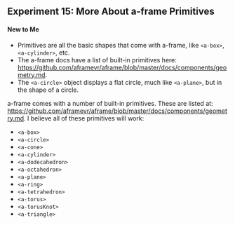 ## Experiment 15: More About a-frame Primitives

#### New to Me
- Primitives are all the basic shapes that come with a-frame, like `<a-box>`, `<a-cylinder>`, etc.
- The a-frame docs have a list of built-in primitives here: https://github.com/aframevr/aframe/blob/master/docs/components/geometry.md.
- The `<a-circle>` object displays a flat circle, much like `<a-plane>`, but in the shape of a circle.

a-frame comes with a number of built-in primitives. These are listed at: https://github.com/aframevr/aframe/blob/master/docs/components/geometry.md. I believe all of these primitives will work:
- `<a-box>`
- `<a-circle>`
- `<a-cone>`
- `<a-cylinder>`
- `<a-dodecahedron>`
- `<a-octahedron>`
- `<a-plane>`
- `<a-ring>`
- `<a-tetrahedron>`
- `<a-torus>`
- `<a-torusKnot>`
- `<a-triangle>`